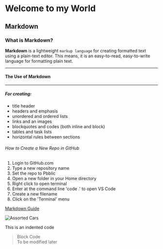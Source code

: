 <!--Title Header-->
# Welcome to my World 


<!--Headers and Emphpasis-->

## Markdown

### What is Markdown?


**Markdown** is a lightweight ```markup language``` for creating formatted text using a plain-text editor. This means, it is an easy-to-read, easy-to-write language for formatting plain text.

_________________________________________________________________



<!-- Unordered List -->

#### The Use of Markdown ####
------------------------------------------
##### For creating:
- title header
- headers and emphasis
- unordered and ordered lists
- links and an images
- blockquotes and codes (both inline and block)
- tables and task lists
- horizontal rules between sections


<!-- Ordered List -->

###### How to Create a New Repo in GitHub

1. Login to GitHub.com
2. Type a new repository name
3. Set the repo to Pbblic
4. Open a new folder in your Home directory
5. Right click to open terminal
6. Enter at the command line 'code .' to open VS Code
7. Create a new filename
8. Click on the 'Terminal' menu


<!--Link and image-->

[Markdown Guide](https://www.markdownguide.org/basic-syntax/#emphasis)


![Assorted Cars](https://www.google.com/search?q=modern+car+images&oq=modern+car+images&gs_lcrp=EgZjaHJvbWUyCQgAEEUYORiABDIICAEQABgHGB4yCAgCEAAYBxgeMggIAxAAGAgYHjINCAQQABiGAxiABBiKBTIN)

<!--Blackquote and Code-->

This is an indented code 

> Block Code<br/>
>To be modified later



